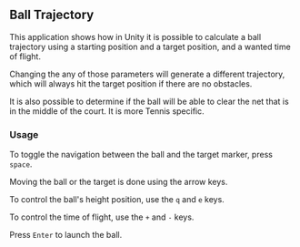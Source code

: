 ## Ball Trajectory
This application shows how in Unity it is possible to calculate a ball trajectory using a starting position and a target position, and a wanted time of flight.

Changing the any of those parameters will generate a different trajectory, which will always hit the target position if there are no obstacles.

It is also possible to determine if the ball will be able to clear the net that is in the middle of the court. It is more Tennis specific.

### Usage
To toggle the navigation between the ball and the target marker, press `space`.

Moving the ball or the target is done using the arrow keys. 

To control the ball's height position, use the `q` and `e` keys.

To control the time of flight, use the `+` and `-` keys.

Press `Enter` to launch the ball.